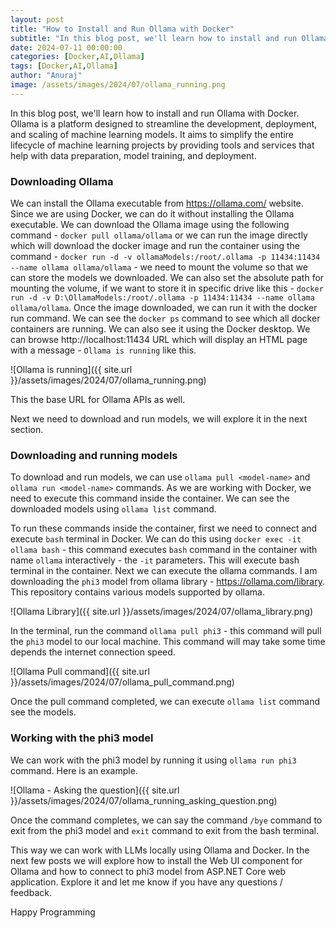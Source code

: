 ```yaml
---
layout: post
title: "How to Install and Run Ollama with Docker"
subtitle: "In this blog post, we'll learn how to install and run Ollama with Docker."
date: 2024-07-11 00:00:00
categories: [Docker,AI,Ollama]
tags: [Docker,AI,Ollama]
author: "Anuraj"
image: /assets/images/2024/07/ollama_running.png
---
```


In this blog post, we'll learn how to install and run Ollama with Docker. Ollama is a platform designed to streamline the development, deployment, and scaling of machine learning models. It aims to simplify the entire lifecycle of machine learning projects by providing tools and services that help with data preparation, model training, and deployment.

### Downloading Ollama

We can install the Ollama executable from https://ollama.com/ website. Since we are using Docker, we can do it without installing the Ollama executable. We can download the Ollama image using the following command - `docker pull ollama/ollama` or we can run the image directly which will download the docker image and run the container using the command - `docker run -d -v ollamaModels:/root/.ollama -p 11434:11434 --name ollama ollama/ollama` - we need to mount the volume so that we can store the models we downloaded. We can also set the absolute path for mounting the volume, if we want to store it in specific drive like this - `docker run -d -v D:\OllamaModels:/root/.ollama -p 11434:11434 --name ollama ollama/ollama`. Once the image downloaded, we can run it with the docker run command. We can see the `docker ps` command to see which all docker containers are running. We can also see it using the Docker desktop. We can browse http://localhost:11434 URL which will display an HTML page with a message - `Ollama is running` like this.

![Ollama is running]({{ site.url }}/assets/images/2024/07/ollama_running.png)

This the base URL for Ollama APIs as well.

Next we need to download and run models, we will explore it in the next section.

### Downloading and running models

To download and run models, we can use `ollama pull <model-name>` and `ollama run <model-name>` commands. As we are working with Docker, we need to execute this command inside the container.  We can see the downloaded models using `ollama list` command. 

To run these commands inside the container, first we need to connect and execute `bash` terminal in Docker. We can do this using `docker exec -it ollama bash` - this command executes `bash` command in the container with name `ollama` interactively - the `-it` parameters. This will execute bash terminal in the container. Next we can execute the ollama commands. I am downloading the `phi3` model from ollama library - https://ollama.com/library. This repository contains various models supported by ollama.

![Ollama Library]({{ site.url }}/assets/images/2024/07/ollama_library.png)

In the terminal, run the command `ollama pull phi3` - this command will pull the `phi3` model to our local machine. This command will may take some time depends the internet connection speed.

![Ollama Pull command]({{ site.url }}/assets/images/2024/07/ollama_pull_command.png)

Once the pull command completed, we can execute `ollama list` command see the models.

### Working with the phi3 model

We can work with the phi3 model by running it using `ollama run phi3` command. Here is an example.

![Ollama - Asking the question]({{ site.url }}/assets/images/2024/07/ollama_running_asking_question.png)

Once the command completes, we can say the command `/bye` command to exit from the phi3 model and `exit` command to exit from the bash terminal.

This way we can work with LLMs locally using Ollama and Docker. In the next few posts we will explore how to install the Web UI component for Ollama and how to connect to phi3 model from ASP.NET Core web application. Explore it and let me know if you have any questions / feedback.

Happy Programming